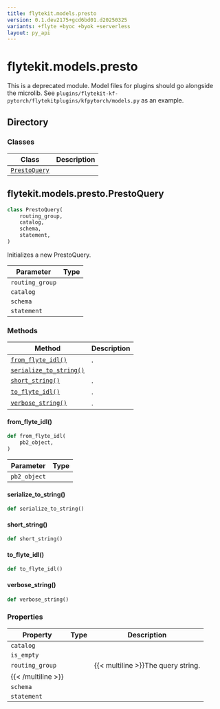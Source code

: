 ```yaml
---
title: flytekit.models.presto
version: 0.1.dev2175+gcd6bd01.d20250325
variants: +flyte +byoc +byok +serverless
layout: py_api
---
```


# flytekit.models.presto


This is a deprecated module. Model files for plugins should go alongside the microlib.
See ``plugins/flytekit-kf-pytorch/flytekitplugins/kfpytorch/models.py`` as an example.

## Directory

### Classes

| Class | Description |
|-|-|
| [`PrestoQuery`](.././flytekit.models.presto#flytekitmodelsprestoprestoquery) |  |

## flytekit.models.presto.PrestoQuery

```python
class PrestoQuery(
    routing_group,
    catalog,
    schema,
    statement,
)
```
Initializes a new PrestoQuery.



| Parameter | Type |
|-|-|
| `routing_group` |  |
| `catalog` |  |
| `schema` |  |
| `statement` |  |

### Methods

| Method | Description |
|-|-|
| [`from_flyte_idl()`](#from_flyte_idl) | . |
| [`serialize_to_string()`](#serialize_to_string) |  |
| [`short_string()`](#short_string) | . |
| [`to_flyte_idl()`](#to_flyte_idl) | . |
| [`verbose_string()`](#verbose_string) | . |


#### from_flyte_idl()

```python
def from_flyte_idl(
    pb2_object,
)
```
| Parameter | Type |
|-|-|
| `pb2_object` |  |

#### serialize_to_string()

```python
def serialize_to_string()
```
#### short_string()

```python
def short_string()
```
#### to_flyte_idl()

```python
def to_flyte_idl()
```
#### verbose_string()

```python
def verbose_string()
```
### Properties

| Property | Type | Description |
|-|-|-|
| `catalog` |  |  |
| `is_empty` |  |  |
| `routing_group` |  | {{< multiline >}}The query string.
{{< /multiline >}} |
| `schema` |  |  |
| `statement` |  |  |

